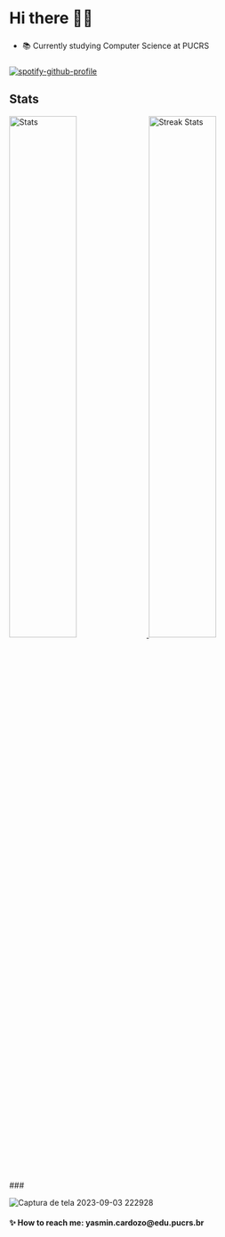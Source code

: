 <!--
**4gu1rr3/4gu1rr3** is a ✨ _special_ ✨ repository because its `README.md` (this file) appears on your GitHub profile.

Here are some ideas to get you started:

- 🔭 I’m currently working on ...
- 🌱 I’m currently learning ...
- 👯 I’m looking to collaborate on ...
- 🤔 I’m looking for help with ...
- 💬 Ask me about ...
- 📫 How to reach me: ...
- 😄 Pronouns: ...
- ⚡ Fun fact: ...
-->
### <h1>Hi there 👋✨</h1>
###
- 📚 Currently studying Computer Science at PUCRS
###
[![spotify-github-profile](https://spotify-github-profile.vercel.app/api/view?uid=crduqbolsz4nzehkogy4u5hn2&cover_image=true&theme=natemoo-re&show_offline=true&background_color=121212&interchange=true&bar_color=53b14f&bar_color_cover=false)](https://github.com/kittinan/spotify-github-profile)
<br/>
###
<a><h2>Stats</h2></a>
<div>
    <a href="https://github-readme-stats.vercel.app">
        <img width="49%" alt="Stats" src="https://github-readme-stats.vercel.app/api?&count_private=true&include_all_commits=true&username=4gu1rr3&theme=onedark&custom_title=GitHub+Stats&hide_border=true"/>
    </a>
    <a href="https://github-readme-streak-stats.herokuapp.com">
        <img width="49%" alt="Streak Stats" src="https://github-readme-streak-stats.herokuapp.com/?user=4gu1rr3&theme=onedark&hide_border=true"/>
    </a>
</div>
###

![Captura de tela 2023-09-03 222928](https://github.com/4gu1rr3/4gu1rr3/assets/50997939/8bc3a08d-7cb4-459f-a895-076538ae26a2)

<h4>✨ How to reach me: yasmin.cardozo@edu.pucrs.br</h4>

